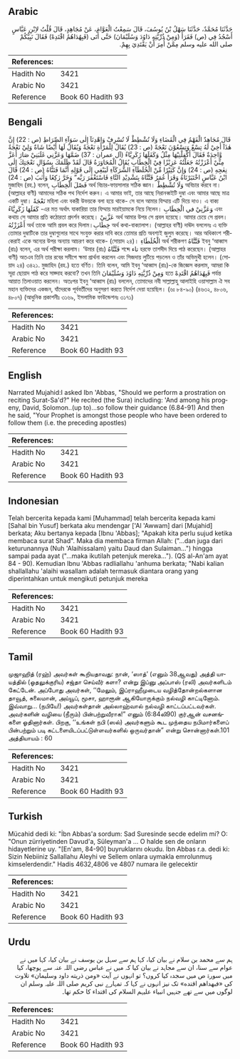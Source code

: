## Arabic


<div dir="rtl" lang="ar" style={{fontSize:'larger',backgroundColor:'#f8f9fa',padding:20}}>
حَدَّثَنَا مُحَمَّدٌ، حَدَّثَنَا سَهْلُ بْنُ يُوسُفَ، قَالَ سَمِعْتُ الْعَوَّامَ، عَنْ مُجَاهِدٍ، قَالَ قُلْتُ لاِبْنِ عَبَّاسٍ أَسْجُدُ فِي ‏(‏ص‏)‏ فَقَرَأَ ‏(‏وَمِنْ ذُرِّيَّتِهِ دَاوُدَ وَسُلَيْمَانَ‏)‏ حَتَّى أَتَى ‏(‏فَبِهُدَاهُمُ اقْتَدِهْ‏)‏ فَقَالَ نَبِيُّكُمْ صلى الله عليه وسلم مِمَّنْ أُمِرَ أَنْ يَقْتَدِيَ بِهِمْ‏.‏
</div>
<div style={{backgroundColor:'#f8f9fa',padding:20, marginBottom: 10}}><table> <thead> <tr> <th>References:</th> <th></th> </tr> </thead> <tbody><tr><td>Hadith No</td><td>3421</td></tr><tr><td>Arabic No</td><td>3421</td></tr><tr><td>Reference</td><td>Book 60 Hadith 93</td></tr></tbody></table></div>

## Bengali


<div dir="ltr" lang="bn" style={{fontSize:'larger',backgroundColor:'#f8f9fa',padding:20}}>
قَالَ مُجَاهِدٌ الْفَهْمُ فِي الْقَضَاءِ وَلَا تُشْطِطْ لَا تُسْرِفْ وَاهْدِنَآ إِلٰى سَوَآءِ الصِّرَاطِ (ص : 22) إِنَّ هٰذَآ أَخِيْ لَهُ تِسْعٌ وَتِسْعُوْنَ نَعْجَةً (ص : 23) يُقَالُ لِلْمَرْأَةِ نَعْجَةٌ وَيُقَالُ لَهَا أَيْضًا شَاةٌ وَلِيْ نَعْجَةٌ وَّاحِدَةٌ فَقَالَ أَكْفِلْنِيْهَا مِثْلُ وَكَفَلَهَا زَكَرِيَّاءُ (آل عمران : 37) ضَمَّهَا وَعَزَّنِي غَلَبَنِيْ صَارَ أَعَزَّ مِنِّيْ أَعْزَزْتُهُ جَعَلْتُهُ عَزِيْزًا فِيْ الْخِطَابِ يُقَالُ الْمُحَاوَرَةُ قَالَ لَقَدْ ظَلَمَكَ بِسُؤَالِ نَعْجَتِكَ إِلٰى نِعٰجِهِ (ص : 24) وَإِنَّ كَثِيْرًا مِّنْ الْخُلَطَآءِ الشُّرَكَآءِ لَيَبْغِي إِلَى قَوْلِهِ أَنَّمَا فَتَنَّاهُ (ص : 24) قَالَ ابْنُ عَبَّاسٍ اخْتَبَرْنَاهُ وَقَرَأَ عُمَرُ فَتَّنَّاهُ بِتَشْدِيْدِ التَّاءِ فَاسْتَغْفَرَ رَبَّه” وَخَرَّ رٰكِعًا وَأَنٰبَ (ص : 24) মুজাহিদ (রহ.) বলেন, فَصْلَ الْخِطَابِ অর্থ বিচার-ফায়সালার সঠিক জ্ঞান। وَلَا تُشْطِطْ অবিচার করবে না। (আল্লাহর বাণী) আমাদের সঠিক পথ নির্দেশ করুন। এ আমার ভাই, তার আছে নিরানব্বইটি দুম্বা এবং আমার আছে মাত্র একটি দুম্বা। نَعْجَةً মহিলা এবং বকরী উভয়কে বলা হয়ে থাকে- সে বলে আমার যিম্মায় এটি দিয়ে দাও। এ বাক্য كَفَلَهَا زَكَرِيَّاءُ -এর মত অর্থাৎ যাকারিয়া তার যিম্মায় মারইয়ামকে নিয়ে নিলেন। وَعَزَّنِيْ في الْخِطَابِ এবং কথায় সে আমার প্রতি কঠোরতা প্রদর্শন করেছে। عَزَّنِيْ অর্থ আমার উপর সে প্রবল হয়েছে। আমার চেয়ে সে প্রবল। أَعْزَزْتُهُ অর্থ তাকে আমি প্রবল করে দিলাম।خِطَابِ অর্থ কথা-বাক্যালাপ। (আল্লাহর বাণী) দাঊদ বললেনঃ এ ব্যক্তি তোমার দুম্বাটিকে তার দুম্বাগুলোর সাথে সংযুক্ত করার দাবি করে তোমার প্রতি অবশ্যই জুলুম করেছে। আর অধিকাংশ শরীকেরাই একে অন্যের উপর অন্যায় আচরণ করে থাকে- (সোয়াদ ২৪)। الْخُلَطَاءِ অর্থ শরীকগণ فَتَّنَّاهُ ইবনু ‘আব্বাস (রাঃ) বলেন, এর অর্থ পরীক্ষা করলাম। ‘উমার (রাঃ) فَتَّنَّاهُ শব্দে تاء হরফে তাশদীদ দিয়ে পাঠ করেছেন। (আল্লাহর বাণী) অতএব তিনি তার রবের সমীপে ক্ষমা প্রার্থনা করলেন এবং সিজদায় লুটিয়ে পড়লেন ও তাঁর অভিমুখী হলেন। (সোয়াদ ২৪) ৩৪২১. মুজাহিদ (রহ.) হতে বর্ণিত। তিনি বলেন, আমি ইবনু ‘আব্বাস (রাঃ)-কে জিজ্ঞেস করলাম, আমরা কি সূরা ছোয়াদ পাঠ করে সাজ্দাহ করবো? তখন তিনি وَمِنْ ذُرِّيَّتِهِ دَاوُدَ وَسُلَيْمَانَ হতে فَبِهُدَاهُمُ اقْتَدِهْ পর্যন্ত আয়াত তিলাওয়াত করলেন। অতঃপর ইবনু ‘আব্বাস (রাঃ) বললেন, তোমাদের নবী সাল্লাল্লাহু আলাইহি ওয়াসাল্লাম ঐ সব মহান ব্যক্তিদের একজন, যাঁদেরকে পূর্ববর্তীদের অনুসরণ করতে নির্দেশ দেয়া হয়েছিল। (৬ঃ ৮৪-৯০) (৪৬৩২, ৪৮০৬, ৪৮০৭) (আধুনিক প্রকাশনীঃ ৩১৬৯, ইসলামিক ফাউন্ডেশনঃ ৩১৭১)
</div>
<div style={{backgroundColor:'#f8f9fa',padding:20, marginBottom: 10}}><table> <thead> <tr> <th>References:</th> <th></th> </tr> </thead> <tbody><tr><td>Hadith No</td><td>3421</td></tr><tr><td>Arabic No</td><td>3421</td></tr><tr><td>Reference</td><td>Book 60 Hadith 93</td></tr></tbody></table></div>

## English


<div dir="ltr" lang="en" style={{fontSize:'larger',backgroundColor:'#f8f9fa',padding:20}}>
Narrated Mujahid:I asked Ibn 'Abbas, "Should we perform a prostration on reciting Surat-Sa'd?" He recited (the Sura) including: 'And among his progeny, David, Solomon..(up to)...so follow their guidance (6.84-91) And then he said, "Your Prophet is amongst those people who have been ordered to follow them (i.e. the preceding apostles)
</div>
<div style={{backgroundColor:'#f8f9fa',padding:20, marginBottom: 10}}><table> <thead> <tr> <th>References:</th> <th></th> </tr> </thead> <tbody><tr><td>Hadith No</td><td>3421</td></tr><tr><td>Arabic No</td><td>3421</td></tr><tr><td>Reference</td><td>Book 60 Hadith 93</td></tr></tbody></table></div>

## Indonesian


<div dir="ltr" lang="id" style={{fontSize:'larger',backgroundColor:'#f8f9fa',padding:20}}>
Telah bercerita kepada kami [Muhammad] telah bercerita kepada kami [Sahal bin Yusuf] berkata aku mendengar ['Al 'Awwam] dari [Mujahid] berkata; Aku bertanya kepada [Ibnu 'Abbas]; "Apakah kita perlu sujud ketika membaca surat Shad". Maka dia membaca firman Allah: ("…dan juga dari keturunannya (Nuh 'Alaihissalam) yaitu Daud dan Sulaiman…") hingga sampai pada ayat ("…maka ikutilah petenjuk mereka…"). (QS al-An'am ayat 84 - 90). Kemudian Ibnu 'Abbas radliallahu 'anhuma berkata; "Nabi kalian shallallahu 'alaihi wasallam adalah termasuk diantara orang yang diperintahkan untuk mengikuti petunjuk mereka
</div>
<div style={{backgroundColor:'#f8f9fa',padding:20, marginBottom: 10}}><table> <thead> <tr> <th>References:</th> <th></th> </tr> </thead> <tbody><tr><td>Hadith No</td><td>3421</td></tr><tr><td>Arabic No</td><td>3421</td></tr><tr><td>Reference</td><td>Book 60 Hadith 93</td></tr></tbody></table></div>

## Tamil


<div dir="ltr" lang="ta" style={{fontSize:'larger',backgroundColor:'#f8f9fa',padding:20}}>
முஜாஹித் (ரஹ்) அவர்கள் கூறியதாவது: நான், ‘ஸாத்’ (எனும் 38ஆவது) அத்தி யாயத்தில் (ஓதலுக்குரிய) சஜ்தா செய்வீர் களா? என்று இப்னு அப்பாஸ் (ரலி) அவர்களிடம் கேட்டேன். அப்போது அவர்கள், ‘‘மேலும், இப்ராஹீமுடைய வழித்தோன்றல்களான தாவூத், சுலைமான், அய்யூப், மூசா, ஹாரூன் ஆகியோருக்கும் நல்வழி காட்டினோம். இவ்வாறு... (நபியே!) அவர்கள்தான் அல்லாஹ்வால் நல்வழி காட்டப்பட்டவர்கள். அவர்களின் வழியை (நீரும்) பின்பற்றுவீராக!” எனும் (6:84லி90) குர்ஆன் வசனங்களை ஓதினார்கள். பிறகு, ‘‘உங்கள் நபி (ஸல்) அவர்களும் கூட முந்தைய நபிமார்களைப் பின்பற்றும் படி கட்டளையிடப்பட்டுள்ளவர்களில் ஒருவர்தான்” என்று சொன்னார்கள்.101 அத்தியாயம் : 60
</div>
<div style={{backgroundColor:'#f8f9fa',padding:20, marginBottom: 10}}><table> <thead> <tr> <th>References:</th> <th></th> </tr> </thead> <tbody><tr><td>Hadith No</td><td>3421</td></tr><tr><td>Arabic No</td><td>3421</td></tr><tr><td>Reference</td><td>Book 60 Hadith 93</td></tr></tbody></table></div>

## Turkish


<div dir="ltr" lang="tr" style={{fontSize:'larger',backgroundColor:'#f8f9fa',padding:20}}>
Mücahid dedi ki: "İbn Abbas'a sordum: Sad Suresinde secde edelim mi? O: "Onun zürriyetinden Davud'a, Süleyman'a ... O halde sen de onların hidayetlerine uy. "[En'am, 84-90] buyruklarını okudu. İbn Abbas r.a. dedi ki: Sizin Nebiiniz Sallallahu Aleyhi ve Sellem onlara uymakla emrolunmuş kimselerdendir." Hadis 4632,4806 ve 4807 numara ile gelecektir
</div>
<div style={{backgroundColor:'#f8f9fa',padding:20, marginBottom: 10}}><table> <thead> <tr> <th>References:</th> <th></th> </tr> </thead> <tbody><tr><td>Hadith No</td><td>3421</td></tr><tr><td>Arabic No</td><td>3421</td></tr><tr><td>Reference</td><td>Book 60 Hadith 93</td></tr></tbody></table></div>

## Urdu


<div dir="rtl" lang="ur" style={{fontSize:'larger',backgroundColor:'#f8f9fa',padding:20}}>
ہم سے محمد بن سلام نے بیان کیا، کہا ہم سے سہل بن یوسف نے بیان کیا، کہا میں نے عوام سے سنا، ان سے مجاہد نے بیان کیا کہ میں نے عباس رضی اللہ عنہ سے پوچھا، کیا میں سورۃ ص میں سجدہ کیا کروں؟ تو انہوں نے آیت «ومن ذريته داود وسليمان‏» تلاوت کی «فبهداهم اقتده‏» تک نیز انہوں نے کہا کہ تمہارے نبی کریم صلی اللہ علیہ وسلم ان لوگوں میں سے تھے جنہیں انبیاء علیہم السلام کی اقتداء کا حکم تھا۔
</div>
<div style={{backgroundColor:'#f8f9fa',padding:20, marginBottom: 10}}><table> <thead> <tr> <th>References:</th> <th></th> </tr> </thead> <tbody><tr><td>Hadith No</td><td>3421</td></tr><tr><td>Arabic No</td><td>3421</td></tr><tr><td>Reference</td><td>Book 60 Hadith 93</td></tr></tbody></table></div>